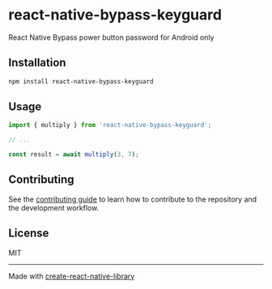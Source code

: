 # react-native-bypass-keyguard

React Native Bypass power button password for Android only

## Installation

```sh
npm install react-native-bypass-keyguard
```

## Usage

```js
import { multiply } from 'react-native-bypass-keyguard';

// ...

const result = await multiply(3, 7);
```

## Contributing

See the [contributing guide](CONTRIBUTING.md) to learn how to contribute to the repository and the development workflow.

## License

MIT

---

Made with [create-react-native-library](https://github.com/callstack/react-native-builder-bob)
